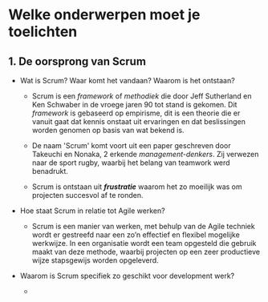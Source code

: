 # Welke onderwerpen moet je toelichten

## 1. De oorsprong van Scrum

- Wat is Scrum? Waar komt het vandaan? Waarom is het ontstaan?

  - Scrum is een _framework_ of _methodiek_ die door Jeff Sutherland en Ken Schwaber in de vroege jaren 90 tot stand is gekomen. Dit _framework_ is gebaseerd op empirisme, dit is een theorie die er vanuit gaat dat kennis onstaat uit ervaringen en dat beslissingen worden genomen op basis van wat bekend is.

  - De naam 'Scrum' komt voort uit een paper geschreven door Takeuchi en Nonaka, 2 erkende _management-denkers_. Zij verwezen naar de sport rugby, waarbij het belang van teamwork werd benadrukt.

  - Scrum is ontstaan uit _**frustratie**_ waarom het zo moeilijk was om projecten succesvol af te ronden.

- Hoe staat Scrum in relatie tot Agile werken?

  - Scrum is een manier van werken, met behulp van de Agile techniek wordt er gestreefd naar een zo’n effectief en flexibel mogelijke werkwijze. In een organisatie wordt een team opgesteld die gebruik maakt van deze methode, waarbij projecten op een zeer productieve wijze stapsgewijs worden opgeleverd.

- Waarom is Scrum specifiek zo geschikt voor development werk?

  -
